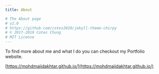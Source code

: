 ```yaml
---
title: About

# The About page
# v2.0
# https://github.com/cotes2020/jekyll-theme-chirpy
# © 2017-2019 Cotes Chung
# MIT License
---
```


To find more about me and what I do you can checkout my Portfolio website. 

[https://mohdmajidakhtar.github.io/](https://mohdmajidakhtar.github.io/)
